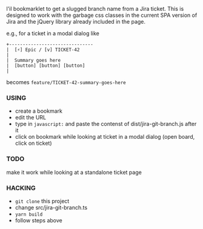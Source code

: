 l'il bookmarklet to get a slugged branch name from a Jira ticket. This is designed to work with the garbage css classes in the current SPA version of Jira and the jQuery library already included in the page.

e.g., for a ticket in a modal dialog like

```
+-------------------------------
|  [⚡️] Epic / [v] TICKET-42
|
|  Summary goes here
|  [button] [button] [button]
|
```

becomes `feature/TICKET-42-summary-goes-here`


### USING

- create a bookmark
- edit the URL
- type in `javascript:` and paste the contenst of dist/jira-git-branch.js after it
- click on bookmark while looking at ticket in a modal dialog (open board, click on ticket)

### TODO

make it work while looking at a standalone ticket page


### HACKING

- `git clone` this project
- change src/jira-git-branch.ts
- `yarn build`
- follow steps above